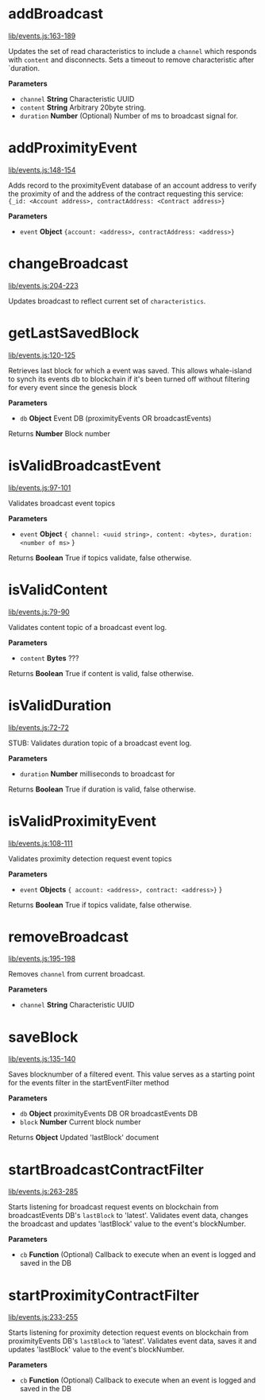 # addBroadcast

[lib/events.js:163-189](https://github.com/animist-io/whale-island/blob/daa2cbebf7479db7592ab3a0d8e6b1d67fe512e0/lib/events.js#L163-L189 "Source code on GitHub")

Updates the set of read characteristics to include a `channel` which responds with `content`
and disconnects. Sets a timeout to remove characteristic after `duration.

**Parameters**

-   `channel` **String** Characteristic UUID
-   `content` **String** Arbitrary 20byte string.
-   `duration` **Number** (Optional) Number of ms to broadcast signal for.

# addProximityEvent

[lib/events.js:148-154](https://github.com/animist-io/whale-island/blob/daa2cbebf7479db7592ab3a0d8e6b1d67fe512e0/lib/events.js#L148-L154 "Source code on GitHub")

Adds record to the proximityEvent database of an account address to verify the proximity of and
the address of the contract requesting this service: 
`{_id: <Account address>, contractAddress: <Contract address>}`

**Parameters**

-   `event` **Object** `{account: <address>, contractAddress: <address>}`

# changeBroadcast

[lib/events.js:204-223](https://github.com/animist-io/whale-island/blob/daa2cbebf7479db7592ab3a0d8e6b1d67fe512e0/lib/events.js#L204-L223 "Source code on GitHub")

Updates broadcast to reflect current set of `characteristics`.

# getLastSavedBlock

[lib/events.js:120-125](https://github.com/animist-io/whale-island/blob/daa2cbebf7479db7592ab3a0d8e6b1d67fe512e0/lib/events.js#L120-L125 "Source code on GitHub")

Retrieves last block for which a event was saved. This allows whale-island to synch its 
events db to blockchain if it's been turned off without filtering for every event since
the genesis block

**Parameters**

-   `db` **Object** Event DB (proximityEvents OR broadcastEvents)

Returns **Number** Block number

# isValidBroadcastEvent

[lib/events.js:97-101](https://github.com/animist-io/whale-island/blob/daa2cbebf7479db7592ab3a0d8e6b1d67fe512e0/lib/events.js#L97-L101 "Source code on GitHub")

Validates broadcast event topics

**Parameters**

-   `event` **Object** `{ channel: <uuid string>, content: <bytes>, duration: <number of ms>` }

Returns **Boolean** True if topics validate, false otherwise.

# isValidContent

[lib/events.js:79-90](https://github.com/animist-io/whale-island/blob/daa2cbebf7479db7592ab3a0d8e6b1d67fe512e0/lib/events.js#L79-L90 "Source code on GitHub")

Validates content topic of a broadcast event log.

**Parameters**

-   `content` **Bytes** ???

Returns **Boolean** True if content is valid, false otherwise.

# isValidDuration

[lib/events.js:72-72](https://github.com/animist-io/whale-island/blob/daa2cbebf7479db7592ab3a0d8e6b1d67fe512e0/lib/events.js#L72-L72 "Source code on GitHub")

STUB: Validates duration topic of a broadcast event log.

**Parameters**

-   `duration` **Number** milliseconds to broadcast for

Returns **Boolean** True if duration is valid, false otherwise.

# isValidProximityEvent

[lib/events.js:108-111](https://github.com/animist-io/whale-island/blob/daa2cbebf7479db7592ab3a0d8e6b1d67fe512e0/lib/events.js#L108-L111 "Source code on GitHub")

Validates proximity detection request event topics

**Parameters**

-   `event` **Objects** `{ account: <address>, contract: <address>}` }

Returns **Boolean** True if topics validate, false otherwise.

# removeBroadcast

[lib/events.js:195-198](https://github.com/animist-io/whale-island/blob/daa2cbebf7479db7592ab3a0d8e6b1d67fe512e0/lib/events.js#L195-L198 "Source code on GitHub")

Removes `channel` from current broadcast.

**Parameters**

-   `channel` **String** Characteristic UUID

# saveBlock

[lib/events.js:135-140](https://github.com/animist-io/whale-island/blob/daa2cbebf7479db7592ab3a0d8e6b1d67fe512e0/lib/events.js#L135-L140 "Source code on GitHub")

Saves blocknumber of a filtered event. This value serves as a starting point for the 
events filter in the start<type>EventFilter method

**Parameters**

-   `db` **Object** proximityEvents DB OR broadcastEvents DB
-   `block` **Number** Current block number

Returns **Object** Updated 'lastBlock' document

# startBroadcastContractFilter

[lib/events.js:263-285](https://github.com/animist-io/whale-island/blob/daa2cbebf7479db7592ab3a0d8e6b1d67fe512e0/lib/events.js#L263-L285 "Source code on GitHub")

Starts listening for broadcast request events on blockchain from broadcastEvents DB's 
`lastBlock` to 'latest'. Validates event data, changes the broadcast and updates 'lastBlock' 
value to the event's blockNumber.

**Parameters**

-   `cb` **Function** (Optional) Callback to execute when an event is logged and saved in the DB

# startProximityContractFilter

[lib/events.js:233-255](https://github.com/animist-io/whale-island/blob/daa2cbebf7479db7592ab3a0d8e6b1d67fe512e0/lib/events.js#L233-L255 "Source code on GitHub")

Starts listening for proximity detection request events on blockchain from proximityEvents DB's 
`lastBlock` to 'latest'. Validates event data, saves it and updates 'lastBlock' value to the 
event's blockNumber.

**Parameters**

-   `cb` **Function** (Optional) Callback to execute when an event is logged and saved in the DB
